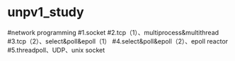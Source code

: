 # unpv1_study

#network programming 
#1.socket
#2.tcp（1）、multiprocess&multithread
#3.tcp（2）、select&poll&epoll（1）
#4.select&poll&epoll（2）、epoll reactor
#5.threadpoll、UDP、unix socket
